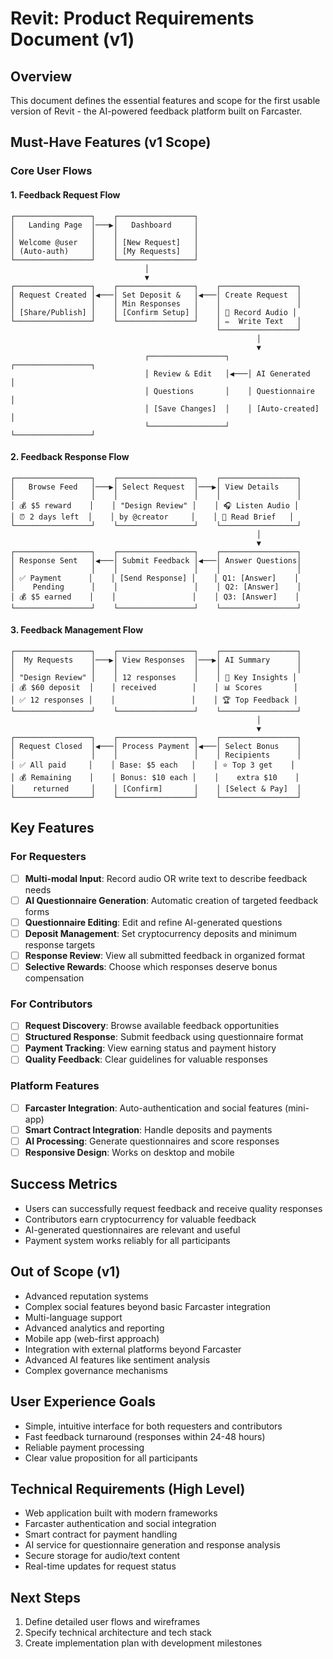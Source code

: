 # Revit: Product Requirements Document (v1)

## Overview
This document defines the essential features and scope for the first usable version of Revit - the AI-powered feedback platform built on Farcaster.

## Must-Have Features (v1 Scope)

### Core User Flows

#### 1. Feedback Request Flow
```
┌─────────────────┐    ┌─────────────────┐
│   Landing Page  │───▶│   Dashboard     │
│                 │    │                 │
│ Welcome @user   │    │ [New Request]   │
│ (Auto-auth)     │    │ [My Requests]   │
└─────────────────┘    └─────────────────┘
                              │
                              ▼
┌─────────────────┐    ┌─────────────────┐    ┌─────────────────┐
│ Request Created │◀───│ Set Deposit &   │◀───│ Create Request  │
│                 │    │ Min Responses   │    │                 │
│ [Share/Publish] │    │ [Confirm Setup] │    │ 🎤 Record Audio │
└─────────────────┘    └─────────────────┘    │ ✏️  Write Text   │
                                              └─────────────────┘
                                                       │
                                                       ▼
                              ┌─────────────────┐    ┌─────────────────┐
                              │ Review & Edit   │◀───│ AI Generated    │
                              │ Questions       │    │ Questionnaire   │
                              │ [Save Changes]  │    │ [Auto-created]  │
                              └─────────────────┘    └─────────────────┘
```

#### 2. Feedback Response Flow
```
┌─────────────────┐    ┌─────────────────┐    ┌─────────────────┐
│   Browse Feed   │───▶│ Select Request  │───▶│ View Details    │
│                 │    │                 │    │                 │
│ 💰 $5 reward    │    │ "Design Review" │    │ 🎧 Listen Audio │
│ ⏰ 2 days left  │    │ by @creator     │    │ 📝 Read Brief   │
└─────────────────┘    └─────────────────┘    └─────────────────┘
                                                       │
                                                       ▼
┌─────────────────┐    ┌─────────────────┐    ┌─────────────────┐
│ Response Sent   │◀───│ Submit Feedback │◀───│ Answer Questions│
│                 │    │                 │    │                 │
│ ✅ Payment      │    │ [Send Response] │    │ Q1: [Answer]    │
│    Pending      │    │                 │    │ Q2: [Answer]    │
│ 💰 $5 earned    │    │                 │    │ Q3: [Answer]    │
└─────────────────┘    └─────────────────┘    └─────────────────┘
```

#### 3. Feedback Management Flow
```
┌─────────────────┐    ┌─────────────────┐    ┌─────────────────┐
│  My Requests    │───▶│ View Responses  │───▶│ AI Summary      │
│                 │    │                 │    │                 │
│ "Design Review" │    │ 12 responses    │    │ 🤖 Key Insights │
│ 💰 $60 deposit  │    │ received        │    │ 📊 Scores       │
│ ✅ 12 responses │    │                 │    │ 🏆 Top Feedback │
└─────────────────┘    └─────────────────┘    └─────────────────┘
                                                       │
                                                       ▼
┌─────────────────┐    ┌─────────────────┐    ┌─────────────────┐
│ Request Closed  │◀───│ Process Payment │◀───│ Select Bonus    │
│                 │    │                 │    │ Recipients      │
│ ✅ All paid     │    │ Base: $5 each   │    │ ⭐ Top 3 get    │
│ 💰 Remaining    │    │ Bonus: $10 each │    │    extra $10    │
│    returned     │    │ [Confirm]       │    │ [Select & Pay]  │
└─────────────────┘    └─────────────────┘    └─────────────────┘
```

## Key Features

### For Requesters
- [ ] **Multi-modal Input**: Record audio OR write text to describe feedback needs
- [ ] **AI Questionnaire Generation**: Automatic creation of targeted feedback forms
- [ ] **Questionnaire Editing**: Edit and refine AI-generated questions
- [ ] **Deposit Management**: Set cryptocurrency deposits and minimum response targets
- [ ] **Response Review**: View all submitted feedback in organized format
- [ ] **Selective Rewards**: Choose which responses deserve bonus compensation

### For Contributors
- [ ] **Request Discovery**: Browse available feedback opportunities
- [ ] **Structured Response**: Submit feedback using questionnaire format
- [ ] **Payment Tracking**: View earning status and payment history
- [ ] **Quality Feedback**: Clear guidelines for valuable responses

### Platform Features
- [ ] **Farcaster Integration**: Auto-authentication and social features (mini-app)
- [ ] **Smart Contract Integration**: Handle deposits and payments
- [ ] **AI Processing**: Generate questionnaires and score responses
- [ ] **Responsive Design**: Works on desktop and mobile

## Success Metrics
- Users can successfully request feedback and receive quality responses
- Contributors earn cryptocurrency for valuable feedback
- AI-generated questionnaires are relevant and useful
- Payment system works reliably for all participants

## Out of Scope (v1)
- Advanced reputation systems
- Complex social features beyond basic Farcaster integration
- Multi-language support
- Advanced analytics and reporting
- Mobile app (web-first approach)
- Integration with external platforms beyond Farcaster
- Advanced AI features like sentiment analysis
- Complex governance mechanisms

## User Experience Goals
- Simple, intuitive interface for both requesters and contributors
- Fast feedback turnaround (responses within 24-48 hours)
- Reliable payment processing
- Clear value proposition for all participants

## Technical Requirements (High Level)
- Web application built with modern frameworks
- Farcaster authentication and social integration
- Smart contract for payment handling
- AI service for questionnaire generation and response analysis
- Secure storage for audio/text content
- Real-time updates for request status

## Next Steps
1. Define detailed user flows and wireframes
2. Specify technical architecture and tech stack
3. Create implementation plan with development milestones